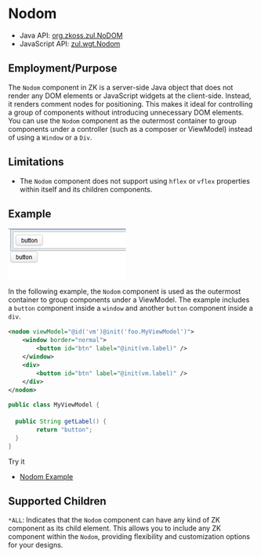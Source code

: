 # Nodom

- Java API: [org.zkoss.zul.NoDOM](https://www.zkoss.org/javadoc/latest/zk/org/zkoss/zul/NoDOM.html)
- JavaScript API: [zul.wgt.Nodom](https://www.zkoss.org/javadoc/latest/jsdoc/classes/zul.wgt.Nodom.html)

## Employment/Purpose

The `Nodom` component in ZK is a server-side Java object that does not render any DOM elements or JavaScript widgets at the client-side. Instead, it renders comment nodes for positioning. This makes it ideal for controlling a group of components without introducing unnecessary DOM elements. You can use the `Nodom` component as the outermost container to group components under a controller (such as a composer or ViewModel) instead of using a `Window` or a `Div`.

## Limitations
- The `Nodom` component does not support using `hflex` or `vflex` properties within itself and its children components.

## Example

![Nodom Example](ZKComRef_Idspace_Example.png)

In the following example, the `Nodom` component is used as the outermost container to group components under a ViewModel. The example includes a `button` component inside a `window` and another `button` component inside a `div`.

```xml
<nodom viewModel="@id('vm')@init('foo.MyViewModel')">
	<window border="normal">
		<button id="btn" label="@init(vm.label)" />
	</window>
	<div>
		<button id="btn" label="@init(vm.label)" />
	</div>
</nodom>
```

```java
public class MyViewModel {

  public String getLabel() {
		return "button";
  }
}
```

Try it

* [Nodom Example](https://zkfiddle.org/sample/1l6ppia/2-ZK-Component-Reference-Nodom-Example?v=latest&t=Iceblue%20Compact)

## Supported Children

`*ALL`: Indicates that the `Nodom` component can have any kind of ZK component as its child element. This allows you to include any ZK component within the `Nodom`, providing flexibility and customization options for your designs.
